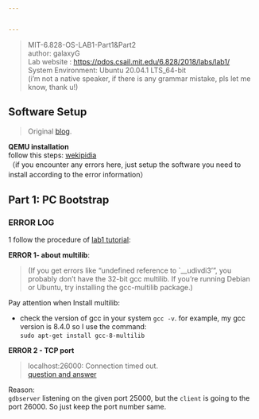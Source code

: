 ```yaml
---


---
```


<blockquote>
<p>MIT-6.828-OS-LAB1-Part1&amp;Part2<br>
author: galaxyG<br>
Lab website : <a href="https://pdos.csail.mit.edu/6.828/2018/labs/lab1/">https://pdos.csail.mit.edu/6.828/2018/labs/lab1/</a><br>
System Environment: Ubuntu 20.04.1 LTS_64-bit<br>
(i’m not a native speaker, if there is any grammar mistake, pls let me know, thank u!)</p>
</blockquote>
<h2 id="software-setup">Software Setup</h2>
<blockquote>
<p>Original <a href="https://www.cnblogs.com/fatsheep9146/p/5068353.html">blog</a>.</p>
</blockquote>
<p><strong>QEMU installation</strong><br>
follow this steps: <a href="https://en.wikibooks.org/wiki/QEMU/Linux">wekipidia</a><br>
（if you encounter any errors here,  just setup the software you need to install according to the error information）</p>
<h2 id="part-1-pc-bootstrap">Part 1: PC Bootstrap</h2>
<h3 id="error-log">ERROR LOG</h3>
<p>1 follow the procedure of <a href="https://pdos.csail.mit.edu/6.828/2018/labs/lab1/">lab1 tutorial</a>:</p>
<p><strong>ERROR 1- about multilib</strong>:</p>
<blockquote>
<p>(If you get errors like “undefined reference to `__udivdi3’”, you probably don’t have the 32-bit gcc multilib. If you’re running Debian or Ubuntu, try installing the gcc-multilib package.)</p>
</blockquote>
<p>Pay attention when Install multilib:</p>
<ul>
<li>check the version of gcc in your system <code>gcc -v</code>. for example, my gcc version is  8.4.0  so I use the command:<br>
<code>sudo apt-get install gcc-8-multilib</code></li>
</ul>
<p><strong>ERROR 2 - TCP port</strong></p>
<blockquote>
<p>localhost:26000: Connection timed out.<br>
<a href="https://stackoverflow.com/questions/50157959/use-of-target-remote-localhost26000">question and answer</a></p>
</blockquote>
<p>Reason:<br>
<code>gdbserver</code> listening on the given port 25000, but the <code>client</code> is going to the port 26000. So just keep the port number same.</p>


